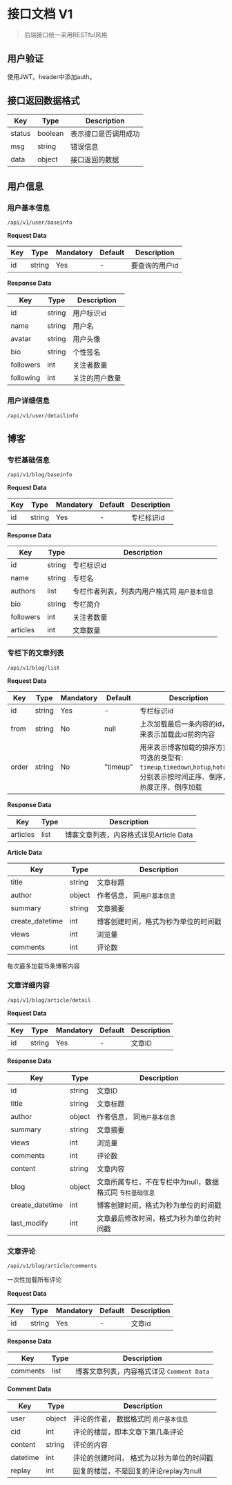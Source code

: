 # 接口文档 V1 

> 后端接口统一采用RESTful风格  
## 用户验证  
使用JWT。header中添加auth。  

## 接口返回数据格式  
  
Key | Type  | Description  
---- | ----  | -----------  
status | boolean | 表示接口是否调用成功  
msg | string | 错误信息  
data | object | 接口返回的数据  

## 用户信息  
### 用户基本信息    
```
/api/v1/user/baseinfo  
```
**Request Data**   
  
Key | Type | Mandatory | Default | Description  
---- | ---- | --------- | -------- | -----------  
id | string | Yes | - | 要查询的用户id    


**Response Data**    
  
Key | Type  | Description  
---- | ----  | -----------  
id | string | 用户标识id  
name | string | 用户名   
avatar | string | 用户头像  
bio | string | 个性签名   
followers | int | 关注者数量   
following | int | 关注的用户数量   

### 用户详细信息  
```
/api/v1/user/detailinfo
```


## 博客  
### 专栏基础信息  
```
/api/v1/blog/baseinfo  
```  
**Request Data**  
  
Key | Type | Mandatory | Default | Description  
---- | ---- | --------- | -------- | -----------  
id | string | Yes | - | 专栏标识id  

**Response Data**   
  
Key | Type  | Description  
---- | ----  | -----------  
id  | string | 专栏标识id  
name | string | 专栏名  
authors | list | 专栏作者列表，列表内用户格式同 `用户基本信息`  
bio | string | 专栏简介 
followers | int | 关注者数量  
articles | int | 文章数量  

### 专栏下的文章列表  
```
/api/v1/blog/list
```
**Request Data**  
  
Key | Type | Mandatory | Default | Description  
---- | ---- | --------- | -------- | -----------  
id  | string | Yes | - | 专栏标识id
from | string | No | null | 上次加载最后一条内容的id，用来表示加载此id前的内容   
order | string | No | "timeup" | 用来表示博客加载的排序方式，可选的类型有: `timeup`,`timedown`,`hotup`,`hotdown` 分别表示按时间正序、倒序，按热度正序、倒序加载  

**Response Data**  
  
Key | Type  | Description  
---- | ----  | -----------  
articles | list | 博客文章列表，内容格式详见Article Data  

**Article Data**  
  
Key | Type  | Description   
---- | ----  | -----------   
title | string | 文章标题  
author | object | 作者信息， 同`用户基本信息`   
summary | string | 文章摘要   
create_datetime | int | 博客创建时间，格式为秒为单位的时间戳   
views | int | 浏览量  
comments | int | 评论数  

每次最多加载15条博客内容

### 文章详细内容 
```
/api/v1/blog/article/detail  
```  
**Request Data**  
  
Key | Type | Mandatory | Default | Description  
---- | ---- | --------- | -------- | -----------  
id | string | Yes | - | 文章ID  


**Response Data**  
  
Key | Type  | Description  
---- | ----  | -----------  
id | string | 文章ID 
title | string | 文章标题  
author | object | 作者信息， 同`用户基本信息`  
summary | string | 文章摘要  
views | int | 浏览量 
comments | int | 评论数  
content | string | 文章内容  
blog | object | 文章所属专栏，不在专栏中为null，数据格式同 `专栏基础信息`   
create_datetime | int | 博客创建时间，格式为秒为单位的时间戳   
last_modify | int | 文章最后修改时间，格式为秒为单位的时间戳 

### 文章评论  
```
/api/v1/blog/article/comments  
```  
一次性加载所有评论  

**Request Data**  
  
Key | Type | Mandatory | Default | Description  
---- | ---- | --------- | -------- | -----------  
id | string | Yes | - | 文章id  

**Response Data**  
  
Key | Type  | Description  
---- | ----  | -----------  
comments | list | 博客文章列表，内容格式详见 `Comment Data`  

**Comment Data**  
  
Key | Type  | Description  
---- | ----  | -----------  
user | object | 评论的作者， 数据格式同 `用户基本信息`   
cid | int | 评论的楼层，即本文章下第几条评论   
content | string | 评论的内容   
datetime | int | 评论的创建时间， 格式为以秒为单位的时间戳   
replay | int | 回复的楼层，不是回复的评论replay为null  


